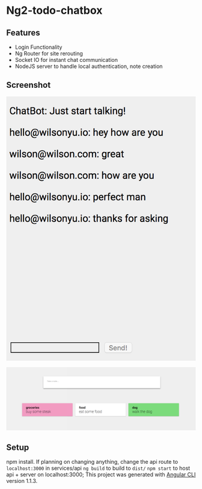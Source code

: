 # Ng2-todo-chatbox

## Features
* Login Functionality
* Ng Router for site rerouting
* Socket IO for instant chat communication
* NodeJS server to handle local authentication, note creation

## Screenshot

![tabs1](https://github.com/somethiiing/ng2-todo-chatbox/blob/master/chatss1.png?raw=true)

![tabs2](https://github.com/somethiiing/ng2-todo-chatbox/blob/master/todoss1.png?raw=true)


## Setup
npm install.
If planning on changing anything, change the api route to `localhost:3000` in services/api
`ng build` to build to `dist/`
`npm start` to host api + server on localhost:3000;
This project was generated with [Angular CLI](https://github.com/angular/angular-cli) version 1.1.3.
